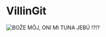 # VillinGit
![BOŽE MÔJ, ONI MI TUNA JEBÚ !?!?](https://www.extra.cz/images/thumbs/24/be/24be911-122074-b7d9bdd53705ad8a996771c206fa-w42-658x900-fit.png)
